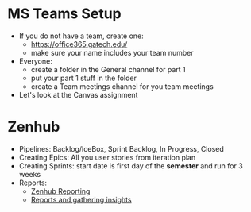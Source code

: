 # MS Teams Setup

* If you do not have a team, create one:
  * https://office365.gatech.edu/
  * make sure your name includes your team number
* Everyone:
  * create a folder in the General channel for part 1
  * put your part 1 stuff in the folder
  * create a Team meetings channel for you team meetings
* Let's look at the Canvas assignment

# Zenhub
* Pipelines: Backlog/IceBox, Sprint Backlog, In Progress, Closed 
* Creating Epics: All you user stories from iteration plan
* Creating Sprints: start date is first day of the **semester** and run for 3 weeks
* Reports:
  * [Zenhub Reporting](https://www.zenhub.com/reporting)
  * [Reports and gathering insights](https://help.zenhub.com/support/solutions/43000042876)
